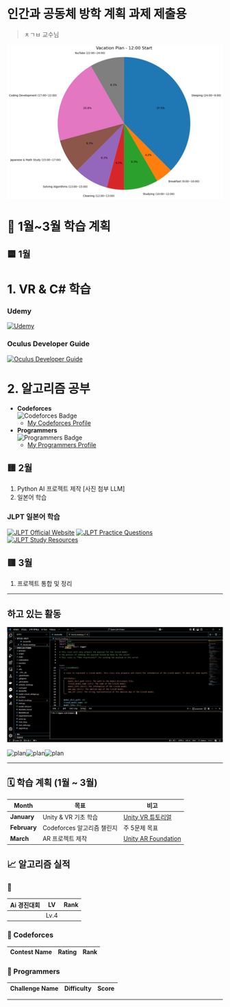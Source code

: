 # 인간과 공동체 방학 계획 과제 제출용
> ㅊㄱㅂ 교수님


<img src="photo/다운로드.png" alt="plan" width="600">


# 📅 1월~3월 학습 계획

## 🟦 1월
# 1. VR & C# 학습
### Udemy  
[![Udemy](https://img.shields.io/badge/Udemy-VR%20for%20Beginners-orange?logo=udemy&logoColor=white)](https://www.udemy.com/course/vr-development/)
### Oculus Developer Guide  
[![Oculus Developer Guide](https://img.shields.io/badge/Oculus-Developer%20Guide-black?logo=oculus&logoColor=white)](https://developer.oculus.com/documentation/unity/)

# 2. 알고리즘 공부  
   - **Codeforces**  
     ![Codeforces Badge](https://img.shields.io/badge/Codeforces-Algorithm-blue?logo=codeforces&logoColor=white)  
     - [My Codeforces Profile](https://codeforces.com/profile/YourUsername)  
   - **Programmers**  
     ![Programmers Badge](https://img.shields.io/badge/Programmers-Algorithm-brightgreen?logo=google)  
     - [My Programmers Profile](https://programmers.co.kr/learn/challenges?tab=all_challenges)

## 🟨 2월
1. Python AI 프로젝트 제작
   [사진 첨부 LLM]
3. 일본어 학습
### JLPT 일본어 학습
[![JLPT Official Website](https://img.shields.io/badge/JLPT-Official%20Site-red?logo=googlechrome&logoColor=white)](https://www.jlpt.jp/e/)
[![JLPT Practice Questions](https://img.shields.io/badge/JLPT-Practice%20Questions-green?logo=bookstack&logoColor=white)](https://www.jlpt.jp/e/samples/forlearners.html)
[![JLPT Study Resources](https://img.shields.io/badge/JLPT-Study%20Resources-blue?logo=internetexplorer&logoColor=white)](https://jlptsensei.com/)

## 🟥 3월
1. 프로젝트 통합 및 정리
---
## 하고 있는 활동

<img src="photo/다운로드1.png" alt="헷" width="600">

<img src="photo/책1.jpg" alt="plan" width="150"><img src="photo/책2.jpg" alt="plan" width="150"><img src="photo/책3.jpg" alt="plan" width="150">


---
## 🗓 학습 계획 (1월 ~ 3월)
| Month      | 목표                      | 비고                                 |
|------------|---------------------------|--------------------------------------|
| **January**| Unity & VR 기초 학습       | [Unity VR 튜토리얼](https://learn.unity.com/) |
| **February**| Codeforces 알고리즘 챌린지 | 주 5문제 목표                        |
| **March**   | AR 프로젝트 제작           | [Unity AR Foundation](https://learn.unity.com/tutorial/ar-foundation) |


## 📈 알고리즘 실적

### 🔹 
| Ai 경진대회         | LV  | Rank   |
|--------------------|---------|--------|
|                    | Lv.4       |   |
### 🔹 Codeforces
| Contest Name       | Rating  | Rank   |
|--------------------|---------|--------|

### 🔹 Programmers
| Challenge Name          | Difficulty | Score  |
|-------------------------|------------|--------|

---


